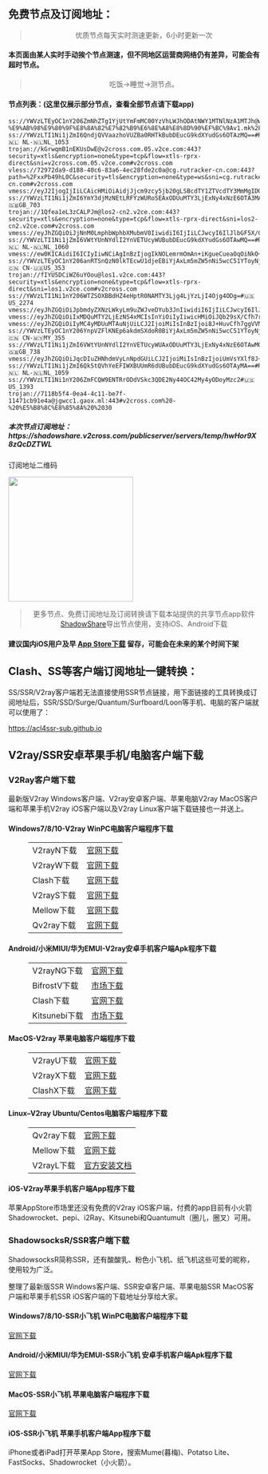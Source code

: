 
<h2>免费节点及订阅地址：</h2>
<blockquote>
<p style="text-align: center;">优质节点每天实时测速更新，6小时更新一次</p>
</blockquote>
<h4>本页面由某人实时手动挨个节点测速，但不同地区运营商网络仍有差异，可能会有超时节点。</h4>
<blockquote>
<p style="text-align: center;">吃饭->睡觉->测节点。</p>
</blockquote>
<h4>节点列表：(这里仅展示部分节点，查看全部节点请下载app)</h4>

```ss://YWVzLTI1Ni1jZmI6ZjhucEtnTnpka3NzMnl0bkAxODUuMTY3LjExNy4xNzE6OTA4OA==#🇬🇧 GB_768 |63.78Mb
ss://YWVzLTEyOC1nY206ZmNhZTg1YjUtYmFmMC00YzVhLWJhODAtNWY1MTNlNzA1MTJh@w3.v2mmy.xyz:44817#CN-%E9%AB%98%E9%80%9F%E8%8A%82%E7%82%B9%E6%8E%A8%E8%8D%90%EF%BC%9Av1.mk%2Fvip
ss://YWVzLTI1Ni1jZmI6QndjQVVaazhoVUZBa0RHTkBubDEucG9kdXYudGs6OTAzMQ==#Relay_🇳🇱 NL-🇳🇱NL_1053
trojan://kGrwqmB1nEKUsDwE@v2cross.com.05.v2ce.com:443?security=xtls&encryption=none&type=tcp&flow=xtls-rprx-direct&sni=v2cross.com.05.v2ce.com#v2cross.com
vless://72972da9-d188-40c6-83a6-4ec28fde2c0a@cg.rutracker-cn.com:443?path=%2FxxPb49hL0C&security=tls&encryption=none&type=ws&sni=cg.rutracker-cn.com#v2cross.com
vmess://eyJ2IjogIjIiLCAicHMiOiAidjJjcm9zcy5jb20gLSBcdTY1ZTVcdTY3MmMgIDQiLCAiYWRkIjogIjQyOHNnMi5mYW5zOC54eXoiLCAicG9ydCI6ICI0NDMiLCAiaWQiOiAiZGMwOWM5YTAtMTY5Ny0zZjM5LThiYTktNjVmMjk4NWUwMGVjIiwgImFpZCI6ICIyIiwgInNjeSI6ICJhdXRvIiwgIm5ldCI6ICJ3cyIsICJ0eXBlIjogIm5vbmUiLCAiaG9zdCI6ICI0MjhzZzIuZmFuczgueHl6IiwgInBhdGgiOiAiL3JheSIsICJ0bHMiOiAidGxzIiwgInNuaSI6ICIiLCAiYWxwbiI6ICIifQ==
ss://YWVzLTI1Ni1jZmI6YmY3djMzNEtLRFYzWURoSEAxODUuMTY3LjExNy4xNzE6OTA3MA==#🇬🇧GB_703
trojan://1Qfea1eL3zCALPJm@los2-cn2.v2ce.com:443?security=xtls&encryption=none&type=tcp&flow=xtls-rprx-direct&sni=los2-cn2.v2ce.com#v2cross.com
vmess://eyJhZGQiOiJjNnM0LmphbWphbXMubmV0IiwidiI6IjIiLCJwcyI6IlJlbGF5X/Cfh7rwn4e4VVMt8J+HuvCfh7hVU18zMTE4IiwicG9ydCI6Mjc2MjAsImlkIjoiYjA4ZmNlOWUtYjg4Yy00ZWRkLThmNzItYjZkYjJhM2NkZjU4IiwiYWlkIjoiMCIsIm5ldCI6InRjcCIsInR5cGUiOiIiLCJob3N0IjoiYzZzNC5qYW1qYW1zLm5ldCIsInBhdGgiOiIvIiwidGxzIjoiIn0=
ss://YWVzLTI1Ni1jZmI6VWtYUnNYdlI2YnVETUcyWUBubDEucG9kdXYudGs6OTAwMQ==#Relay_🇳🇱 NL-🇳🇱NL_1060
vmess://ew0KICAidiI6ICIyIiwNCiAgInBzIjogIkNOLemrmOmAn+iKgueCueaOqOiNkO+8mnYyY3Jvc3MuY29tIiwNCiAgImFkZCI6ICIxMTYuMTI5LjI1My4zOSIsDQogICJwb3J0IjogIjU1NzY0IiwNCiAgImlkIjogIjZkODk2ZGQ5LTIxZmYtMzg0NC1hNzJhLTMzMjUwNzQ4NjA0OSIsDQogICJhaWQiOiAiMCIsDQogICJzY3kiOiAiYXV0byIsDQogICJuZXQiOiAidGNwIiwNCiAgInR5cGUiOiAibm9uZSIsDQogICJob3N0IjogIiIsDQogICJwYXRoIjogIiIsDQogICJ0bHMiOiAiIiwNCiAgInNuaSI6ICIiLA0KICAiYWxwbiI6ICIiDQp9
ss://YWVzLTEyOC1nY206anRTSnQzN0lkTEcwU1djeEBiYjAxLm5mZW5nNi5wcC51YToyNjI1MA==#Relay_🇨🇳 CN-🇺🇸US_353
trojan://fIYU5DCiWZ6uYOou@los1.v2ce.com:443?security=xtls&encryption=none&type=tcp&flow=xtls-rprx-direct&sni=los1.v2ce.com#v2cross.com
ss://YWVzLTI1Ni1nY206WTZSOXBBdHZ4eHptR0NAMTY3Ljg4LjYzLjI4Ojg4ODg=#🇺🇸US_2274
vmess://eyJhZGQiOiJpbmdyZXNzLWkyLm9uZWJveDYub3JnIiwidiI6IjIiLCJwcyI6IlJlbGF5X/Cfh6jwn4ezQ04t8J+PgVpaXzQxNyIsInBvcnQiOjM4MTA0LCJpZCI6Ijc5Mzg2Njg1LTE2ZGEtMzI3Yy05ZTE0LWFhNmQ3MDJkODZiYyIsImFpZCI6IjEiLCJuZXQiOiJ3cyIsInR5cGUiOiIiLCJob3N0Ijoid3d3Lml2cG5wcm8ubmV0IiwicGF0aCI6Ii9obHMvY2N0djVwaGQubTN1OCIsInRscyI6IiJ9
vmess://eyJhZGQiOiIxMDQuMTY2LjEzNS4xMCIsInYiOiIyIiwicHMiOiJQb29sX/Cfh7rwn4e4VVNfMzEyNiIsInBvcnQiOjQ0MywiaWQiOiJhYmE1MGRkNC01NDg0LTNiMDUtYjE0YS00NjYxY2FmODYyZDUiLCJhaWQiOiI0IiwibmV0Ijoid3MiLCJ0eXBlIjoiIiwiaG9zdCI6ImFoZGFlcGg4LmNvbSIsInBhdGgiOiIvd3MiLCJ0bHMiOiJ0bHMifQ==
vmess://eyJhZGQiOiIyMC4yMDUuMTAuNjUiLCJ2IjoiMiIsInBzIjoi8J+HuvCfh7ggVVNfMTYyMSB8MjQuNjZNYiIsInBvcnQiOjQ2Nzk0LCJpZCI6ImQwMjY4MWVhLWRkMTgtNDVkZC05ZGNkLWM4ZGMxZDY4NmMxMyIsImFpZCI6IjAiLCJuZXQiOiJ3cyIsInR5cGUiOiIiLCJob3N0IjoiYS4xODkuY24iLCJwYXRoIjoiLyIsInRscyI6IiJ9
ss://YWVzLTEyOC1nY206YnpVZFlKNEp6akdmSXdoR0BiYjAxLm5mZW5nNi5wcC51YToyNjIyMA==#Relay_🇨🇳 CN-🇲🇾MY_355
ss://YWVzLTI1Ni1jZmI6VWtYUnNYdlI2YnVETUcyWUAxODUuMTY3LjExNy4xNzE6OTAwMQ==#🇬🇧GB_738
vmess://eyJhZGQiOiJqcDIuZHNhdmVyLnNpdGUiLCJ2IjoiMiIsInBzIjoiUmVsYXlf8J+Hr/Cfh7UgSlAt8J+Hr/Cfh7VKUF84MzYiLCJwb3J0Ijo4MCwiaWQiOiJkMDI2ODFlYS1kZDE4LTQ1ZGQtOWRjZC1jOGRjMWQ2ODZjMTMiLCJhaWQiOiIwIiwibmV0Ijoid3MiLCJ0eXBlIjoiIiwiaG9zdCI6InNob3V0aW5ndG91dGlhbzMuMTAwMTAuY29tIiwicGF0aCI6Ii8iLCJ0bHMiOiIifQ==
ss://YWVzLTI1Ni1jZmI6Qk5tQVhYeEFIWXBUUmR6dUBubDEucG9kdXYudGs6OTAyMA==#Relay_🇳🇱 NL-🇳🇱NL_1059
ss://YWVzLTI1Ni1nY206ZmFCQW9ENTRrODdVSkc3QDE2Ny44OC42My4yODoyMzc2#🇺🇸US_1393
trojan://7118b5f4-0ea4-4c11-be7f-11471cb91e4a@jgwcc1.gaox.ml:443#v2cross.com%20-%20%E5%B8%8C%E8%85%8A%20%2030
```
<h5>本次节点订阅地址：https://shadowshare.v2cross.com/publicserver/servers/temp/hwHor9X8zQcDZTWL</h5>
<p>订阅地址二维码</p>
<img src='http://shadowshare.v2cross.com/qrcode.png' width=250 height=250>
<blockquote style='text-align: center;'>更多节点、免费订阅地址及订阅转换请下载本站提供的共享节点app软件<a href='https://shadowshare.v2cross.com'>ShadowShare</a>导出节点使用，支持iOS、Android下载</blockquote>
<h4>建议国内iOS用户及早 <a href='https://apps.apple.com/cn/app/shadowshare/id1612647259'>App Store下载</a> 留存，可能会在未来的某个时间下架</h4>

<div class="nv-content-wrap entry-content">
<h2>Clash、SS等客户端订阅地址一键转换：</h2>
<p>SS/SSR/V2ray客户端若无法直接使用SSR节点链接，用下面链接的工具转换成订阅地址后，SSR/SSD/Surge/Quantum/Surfboard/Loon等手机、电脑的客户端就可以使用了：</p>
<p><a href="https://acl4ssr-sub.github.io" target="_blank" rel="noreferrer noopener nofollow">https://acl4ssr-sub.github.io</a></p>
<h2>V2ray/SSR安卓苹果手机/电脑客户端下载</h2>
<h3>V2Ray客户端下载</h3>
<p>最新版V2ray Windows客户端、V2ray安卓客户端、苹果电脑V2ray MacOS客户端和苹果手机V2ray iOS客户端以及V2ray Linux客户端下载链接也一并送上。</p>
<h4>Windows7/8/10-<strong>V2ray WinPC电脑客户端</strong>程序下载</h4>
<figure class="wp-block-table alignwide is-style-stripes"><table><tbody><tr><td>V2rayN下载</td><td><a href="https://github.com/2dust/v2rayN/releases" target="_blank" rel="noreferrer noopener">官网下载</a></td></tr><tr><td>V2rayW下载</td><td><a href="https://github.com/Cenmrev/V2RayW/releases" target="_blank" rel="noreferrer noopener">官网下载</a></td></tr><tr><td>Clash下载</td><td><a href="https://github.com/Fndroid/clash_for_windows_pkg/releases" target="_blank" rel="noreferrer noopener">官网下载</a></td></tr><tr><td>V2rayS下载</td><td><a href="https://github.com/Shinlor/V2RayS/releases" target="_blank" rel="noreferrer noopener">官网下载</a></td></tr><tr><td>Mellow下载</td><td><a href="https://github.com/mellow-io/mellow/releases" target="_blank" rel="noreferrer noopener">官网下载</a></td></tr><tr><td>Qv2ray下载</td><td><a href="https://github.com/Qv2ray/Qv2ray" target="_blank" rel="noreferrer noopener">官网下载</a></td></tr></tbody></table></figure>
<h4><strong>Android/小米MIUI/华为EMUI-V2ray安卓手机客户端</strong>Apk程序下载</h4>
<figure class="wp-block-table alignwide is-style-stripes"><table><tbody><tr><td>V2rayNG下载</td><td><a href="https://github.com/2dust/v2rayNG/releases" target="_blank" rel="noreferrer noopener">官网下载</a></td></tr><tr><td>BifrostV下载</td><td><a rel="noreferrer noopener" href="https://www.appsapk.com/downloading/latest/com.github.dawndiy.bifrostv-0.6.8.apk" target="_blank">市场下载</a></td></tr><tr><td>Clash下载</td><td><a href="https://github.com/Kr328/ClashForAndroid/releases" target="_blank" rel="noreferrer noopener">官网下载</a></td></tr><tr><td>Kitsunebi下载</td><td><a rel="noreferrer noopener" href="https://apkpure.com/kitsunebi/fun.kitsunebi.kitsunebi4android" target="_blank">市场下载</a></td></tr></tbody></table></figure>
<h4><strong>MacOS-V2ray <strong>苹果电脑</strong>客户端</strong>程序下载</h4>
<figure class="wp-block-table alignwide is-style-stripes"><table><tbody><tr><td>V2rayU下载</td><td><a href="https://github.com/yanue/V2rayU/releases" target="_blank" rel="noreferrer noopener">官网下载</a></td></tr><tr><td>V2rayX下载</td><td><a href="https://github.com/Cenmrev/V2RayX/releases" target="_blank" rel="noreferrer noopener">官网下载</a></td></tr><tr><td>ClashX下载</td><td><a href="https://github.com/yichengchen/clashX/releases" target="_blank" rel="noreferrer noopener">官网下载</a></td></tr></tbody></table></figure>
<h4><strong>Linux</strong>–<strong>V2ray Ubuntu/Centos电脑客户端</strong>程序下载</h4>
<figure class="wp-block-table alignwide is-style-stripes"><table><tbody><tr><td>Qv2ray下载</td><td><a href="https://github.com/Qv2ray/Qv2ray" target="_blank" rel="noreferrer noopener">官网下载</a></td></tr><tr><td>Mellow下载</td><td><a href="https://github.com/mellow-io/mellow/releases" target="_blank" rel="noreferrer noopener">官网下载</a></td></tr><tr><td>V2rayL下载</td><td><a rel="noreferrer noopener" href="https://github.com/jiangxufeng/v2rayL" target="_blank">官方安装文档</a></td></tr></tbody></table></figure>
<h4>iOS-<strong>V2ray苹果<strong>手机客户端</strong>App程序</strong>下载</h4>
<p>苹果AppStore市场里还没有免费的V2ray iOS客户端，付费的app目前有小火箭Shadowrocket、pepi、i2Ray、Kitsunebi和Quantumult（圈儿，圈叉）可用。</p>
<h3>ShadowsocksR/SSR客户端下载</h3>
<p>ShadowsocksR简称SSR，还有酸酸乳、粉色小飞机、纸飞机这些可爱的昵称，使用较为广泛。</p>
<p>整理了最新版SSR Windows客户端、SSR安卓客户端、苹果电脑SSR MacOS客户端和苹果手机SSR iOS客户端的下载地址分享给大家。</p>
<h4><strong>Windows7/8/10-<strong>SSR小飞机 WinPC电脑客户端</strong>程序下载</strong></h4>
<p><a rel="noreferrer noopener" href="https://github.com/shadowsocksrr/shadowsocksr-csharp/releases" target="_blank">官网下载</a></p>
<h4><strong><strong>Android/小米MIUI/华为EMUI-SSR小飞机 安卓手机客户端</strong>Apk程序下载</strong></h4>
<p><a rel="noreferrer noopener" href="https://github.com/shadowsocksrr/shadowsocksr-android/releases" target="_blank">官网下载</a></p>
<h4><strong><strong>MacOS-SSR小飞机 苹果电脑客户端</strong>程序下载</strong></h4>
<p><a href="https://github.com/qinyuhang/ShadowsocksX-NG-R/releases" target="_blank" rel="noreferrer noopener">官网下载</a></p>
<h4><strong>iOS-<strong>SSR小飞机 苹果手机客户端App程序</strong></strong>下载</h4>
<p>iPhone或者iPad打开苹果App Store，搜索Mume(暮梅)、Potatso Lite、FastSocks、Shadowrocket（小火箭）。</p>

